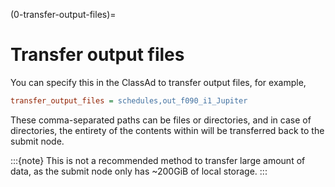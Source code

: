 (0-transfer-output-files)=
# Transfer output files

You can specify this in the ClassAd to transfer output files, for example,

```ini
transfer_output_files = schedules,out_f090_i1_Jupiter
```

These comma-separated paths can be files or directories, and in case of directories, the entirety of the contents within will be transferred back to the submit node.

:::{note}
This is not a recommended method to transfer large amount of data, as the submit node only has ~200GiB of local storage.
:::

